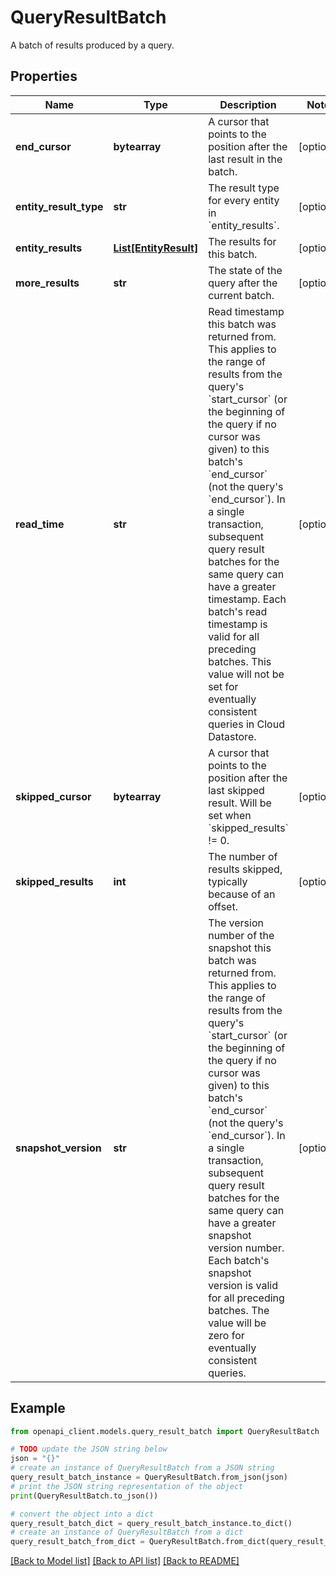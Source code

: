 # QueryResultBatch

A batch of results produced by a query.

## Properties

Name | Type | Description | Notes
------------ | ------------- | ------------- | -------------
**end_cursor** | **bytearray** | A cursor that points to the position after the last result in the batch. | [optional] 
**entity_result_type** | **str** | The result type for every entity in &#x60;entity_results&#x60;. | [optional] 
**entity_results** | [**List[EntityResult]**](EntityResult.md) | The results for this batch. | [optional] 
**more_results** | **str** | The state of the query after the current batch. | [optional] 
**read_time** | **str** | Read timestamp this batch was returned from. This applies to the range of results from the query&#39;s &#x60;start_cursor&#x60; (or the beginning of the query if no cursor was given) to this batch&#39;s &#x60;end_cursor&#x60; (not the query&#39;s &#x60;end_cursor&#x60;). In a single transaction, subsequent query result batches for the same query can have a greater timestamp. Each batch&#39;s read timestamp is valid for all preceding batches. This value will not be set for eventually consistent queries in Cloud Datastore. | [optional] 
**skipped_cursor** | **bytearray** | A cursor that points to the position after the last skipped result. Will be set when &#x60;skipped_results&#x60; !&#x3D; 0. | [optional] 
**skipped_results** | **int** | The number of results skipped, typically because of an offset. | [optional] 
**snapshot_version** | **str** | The version number of the snapshot this batch was returned from. This applies to the range of results from the query&#39;s &#x60;start_cursor&#x60; (or the beginning of the query if no cursor was given) to this batch&#39;s &#x60;end_cursor&#x60; (not the query&#39;s &#x60;end_cursor&#x60;). In a single transaction, subsequent query result batches for the same query can have a greater snapshot version number. Each batch&#39;s snapshot version is valid for all preceding batches. The value will be zero for eventually consistent queries. | [optional] 

## Example

```python
from openapi_client.models.query_result_batch import QueryResultBatch

# TODO update the JSON string below
json = "{}"
# create an instance of QueryResultBatch from a JSON string
query_result_batch_instance = QueryResultBatch.from_json(json)
# print the JSON string representation of the object
print(QueryResultBatch.to_json())

# convert the object into a dict
query_result_batch_dict = query_result_batch_instance.to_dict()
# create an instance of QueryResultBatch from a dict
query_result_batch_from_dict = QueryResultBatch.from_dict(query_result_batch_dict)
```
[[Back to Model list]](../README.md#documentation-for-models) [[Back to API list]](../README.md#documentation-for-api-endpoints) [[Back to README]](../README.md)



